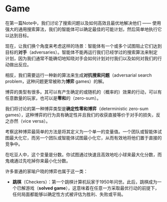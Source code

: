 # Game

在第一篇Note中，我们讨论了搜索问题以及如何高效且最优地解决他们 —— 使用强大的通用搜索算法，我们的智能体可以确定最佳的可能计划，然后简单地执行它以达到目标。

现在，让我们换个角度来考虑这样的场景：智能体有一个或多个试图阻止它们达到目标的**对手**（adversaries）。智能体不能再运行我们已经学过的搜索算法来制定计划，因为我们通常不能确切地知晓对手会如何计划对付我们以及如何对我们的行动做出反应。

相反，我们需要运行一种新的算法来生成**对抗搜索问题**（adversarial search problem，这种问题更常被称为**博弈** games）的解。

博弈的类型有很多。其可以有产生确定的或随机的（概率的）效果的行动，可以有任意数量的玩家，也可以是**零和**的（zero-sum）。

我们将讨论的第一种博弈类型是**确定性零和博弈**（deterministic zero-sum games），这种博弈的行为具有确定性并且我们的收获直接等价于对手的损失，反之亦然（vice versa）。

考察这种博弈最简单的方法是将其定义为一个单一的变量值。一个团队或智能体试图最大化它，而另一个团队或智能体试图最小化它，从而有效地将他们置于直接的竞争中。

在吃豆人中，这个变量是分数。你试图通过快速且高效地吃小球来最大化分数，而鬼魂通过先吃掉你来最小化分数。

许多普通的家喻户晓的博弈也属于这一类：

- **跳棋**（Checkers）：第一个跳棋计算机玩家于1950年问世。此后，跳棋成为一个已解游戏（**solved game**），这意味着在任意一方采取最优行动的前提下，任何局面都能够以确定性方式被评估为胜利、失败或平局。
